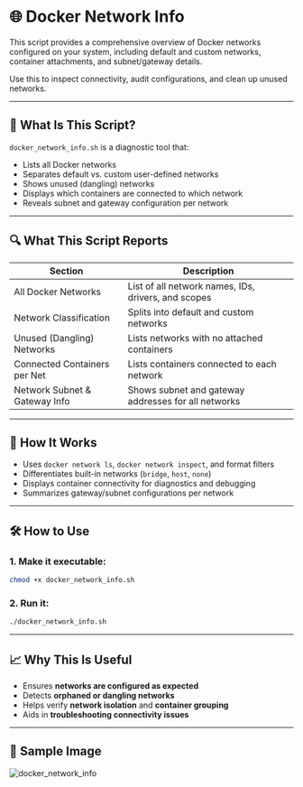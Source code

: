 # 🌐 Docker Network Info

This script provides a comprehensive overview of Docker networks configured on your system, including default and custom networks, container attachments, and subnet/gateway details.

Use this to inspect connectivity, audit configurations, and clean up unused networks.

---

## 📌 What Is This Script?

`docker_network_info.sh` is a diagnostic tool that:

- Lists all Docker networks
- Separates default vs. custom user-defined networks
- Shows unused (dangling) networks
- Displays which containers are connected to which network
- Reveals subnet and gateway configuration per network

---

## 🔍 What This Script Reports

| Section                        | Description                                                    |
|-------------------------------|----------------------------------------------------------------|
| All Docker Networks            | List of all network names, IDs, drivers, and scopes            |
| Network Classification         | Splits into default and custom networks                        |
| Unused (Dangling) Networks     | Lists networks with no attached containers                     |
| Connected Containers per Net   | Lists containers connected to each network                     |
| Network Subnet & Gateway Info  | Shows subnet and gateway addresses for all networks            |

---

## 🧠 How It Works

- Uses `docker network ls`, `docker network inspect`, and format filters  
- Differentiates built-in networks (`bridge`, `host`, `none`)  
- Displays container connectivity for diagnostics and debugging  
- Summarizes gateway/subnet configurations per network  

---

## 🛠️ How to Use

### 1. Make it executable:

```bash
chmod +x docker_network_info.sh
```

### 2. Run it:

```bash
./docker_network_info.sh
```

---

## 📈 Why This Is Useful

- Ensures **networks are configured as expected**
- Detects **orphaned or dangling networks**
- Helps verify **network isolation** and **container grouping**
- Aids in **troubleshooting connectivity issues**

---

## 📸 Sample Image

![docker_network_info](https://github.com/user-attachments/assets/673a7515-3c58-4c2c-bcf9-80164cf35f7c)
